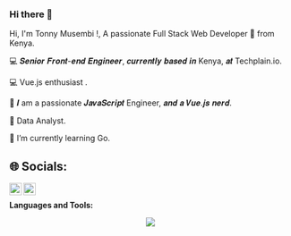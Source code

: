 ### Hi there 👋

Hi, I'm Tonny Musembi !, A passionate Full Stack Web Developer 🚀 from Kenya.

:computer: 𝑺𝒆𝒏𝒊𝒐𝒓 𝑭𝒓𝒐𝒏𝒕-𝒆𝒏𝒅 𝑬𝒏𝒈𝒊𝒏𝒆𝒆𝒓, 𝒄𝒖𝒓𝒓𝒆𝒏𝒕𝒍𝒚 𝒃𝒂𝒔𝒆𝒅 𝒊𝒏 Kenya, 𝒂𝒕 Techplain.io. 

💻  Vue.js  enthusiast .

:vulcan_salute: 𝑰 am a passionate  𝑱𝒂𝒗𝒂𝑺𝒄𝒓𝒊𝒑𝒕 Engineer, 𝒂𝒏𝒅  𝒂 𝑽𝒖𝒆.𝒋𝒔 𝒏𝒆𝒓𝒅. 

🧮  Data Analyst.

🌱 I’m currently learning  Go.



## 🌐 Socials:


<a href="https://twitter.com/TonnymusembiJ">
  <img align="left" alt="Tonny Musembi  | Twitter" width="22px" src="https://cdn.jsdelivr.net/npm/simple-icons@v3/icons/twitter.svg" />
</a>
<a href="https://www.linkedin.com/in/tonny-musembi-30a333181/">
  <img align="left" alt="Tonny  LinkdeIN" width="22px" src="https://cdn.jsdelivr.net/npm/simple-icons@v3/icons/linkedin.svg" />
</a> <br/>


**Languages and Tools:**  


<p align="center">
  <a href="https://skillicons.dev">
    <img src="https://skillicons.dev/icons?i=git,kubernetes,docker,vim,vue,Go,nodejs,nuxtjs,tailwind" />
  </a>
</p>









<!-- Proudly created with GPRM ( https://gprm.itsvg.in ) -->
<!--
**TonnyMusembi/TonnyMusembi** is a ✨ _special_ ✨ repository because its `README.md` (this file) appears on your GitHub profile.

Here are some ideas to get you started:

- 🔭 I’m currently working on ...
- 🌱 I’m currently learning ...
- 👯 I’m looking to collaborate on ...
- 🤔 I’m looking for help with ...
- 💬 Ask me about ...
- 📫 How to reach me: ...
- 😄 Pronouns: ...
- ⚡ Fun fact: ...
-->
